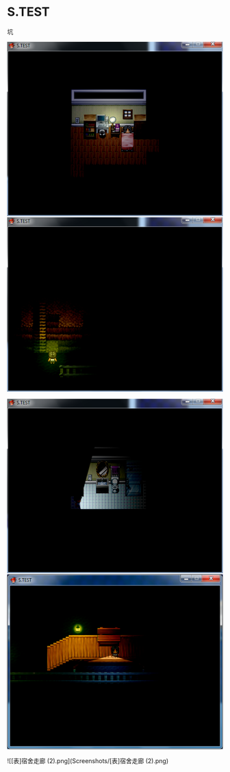 # S.TEST

坑

![[表]宿舍.png](Screenshots/[表]宿舍.png)
![[里]兔子洞.png](Screenshots/[里]兔子洞.png)

![[表]宿舍厕所.png](Screenshots/[表]宿舍厕所.png)
![[里]泪水之池.png](Screenshots/[里]泪水之池.png)

![[表]宿舍走廊 (2).png](Screenshots/[表]宿舍走廊 (2).png)
